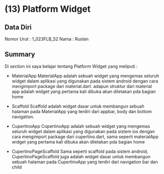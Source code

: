 # (13) Platform Widget

## Data Diri

Nomor Urut : 1_023FLB_52
Nama : Ruslan

## Summary

Di section ini saya belajar tentang Platform Widget yang meliputi :

- MaterialApp
  MaterialApp adalah sebuah widget yang mengemas seluruh widget dalam aplikasi yang digunakan pada sistem android dengan cara mengimport package dari material.dart. adapun struktur dari material app adalah widget yang pertama kali dibuka akan diletakan pda bagian home

- Scaffold
  Scaffold adalah widget dasar untuk membangun sebuah halaman pada MaterialApp yang terdiri dari appbar, body dan bottom navigation.

- CupertinoApp
  CopertinoApp adalah sebuah widget yang mengemas seluruh widget dalam aplikasi yang digunakan pada sistem ios dengan cara mengimport package dari cupertino.dart, sama seperti materialApp widget yang pertama kali dibuka akan diletakan pda bagian home

- CupertinoPageScaffold
  Sama seperti scaffold pada sistem android, CupertinoPageScaffold juga adalah widget dasar untuk membangun sebuah halaman pada CupertinoApp yang terdiri dari navigation bar dan child

